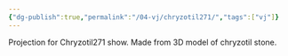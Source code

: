 ```yaml
---
{"dg-publish":true,"permalink":"/04-vj/chryzotil271/","tags":["vj"]}
---
```


Projection for Chryzotil271 show. Made from 3D model of chryzotil stone.

